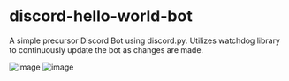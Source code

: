 ﻿# discord-hello-world-bot

A simple precursor Discord Bot using discord.py. Utilizes watchdog library to continuously update the bot as changes are made.

![image](https://github.com/user-attachments/assets/67eb2263-7574-4518-9e5a-ba62e0202144)
![image](https://github.com/user-attachments/assets/0aaf42c8-aaf7-4af8-8198-7d170f98dce5)
